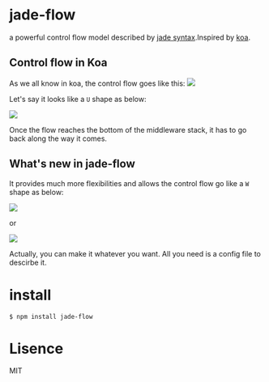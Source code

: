 # jade-flow
a powerful control flow model described by [jade syntax](https://github.com/jadejs/jade).Inspired by [koa](https://github.com/koajs/koa).

## Control flow in Koa
As we all know in koa, the control flow goes like this:
![](https://camo.githubusercontent.com/d80cf3b511ef4898bcde9a464de491fa15a50d06/68747470733a2f2f7261772e6769746875622e636f6d2f66656e676d6b322f6b6f612d67756964652f6d61737465722f6f6e696f6e2e706e67)

Let's say it looks like a `U` shape as below:

![](https://img.alicdn.com/tps/TB1Bp8WIFXXXXbPXFXXXXXXXXXX.png)

Once the flow reaches the bottom of the middleware stack, it has to go
back along the way it comes.

## What's new in jade-flow
It provides much more flexibilities and allows the control flow go like a `W` shape as below:

![](https://img.alicdn.com/tps/TB1hSijIFXXXXahXXXXXXXXXXXX.png)

or

![](https://img.alicdn.com/tps/TB1vQN2IFXXXXcbXFXXXXXXXXXX.png)

Actually, you can make it whatever you want. All you need is a config
file to descirbe it.


# install
`$ npm install jade-flow`

# Lisence
MIT
